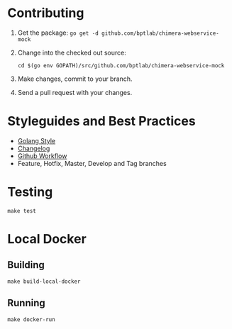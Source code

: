# Contributing

1. Get the package:
   `go get -d github.com/bptlab/chimera-webservice-mock`
1. Change into the checked out source:

   `cd $(go env GOPATH)/src/github.com/bptlab/chimera-webservice-mock`
1. Make changes, commit to your branch.
1. Send a pull request with your changes.

# Styleguides and Best Practices
* [Golang Style](https://blog.golang.org/go-fmt-your-code)
* [Changelog](https://keepachangelog.com/en/1.0.0/)
* [Github Workflow](https://guides.github.com/introduction/flow/)
* Feature, Hotfix, Master, Develop and Tag branches

# Testing
```
make test
```

# Local Docker
## Building
```
make build-local-docker
```

## Running
```
make docker-run
```
